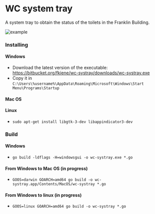 # WC system tray

A system tray to obtain the status of the toilets in the Franklin Building.

![example](https://bitbucket.org/fkiene/wc-systray/downloads/demo.png)

### Installing

#### Windows

- Download the latest version of the executable: https://bitbucket.org/fkiene/wc-systray/downloads/wc-systray.exe
- Copy it in `C:\Users\%username%\AppData\Roaming\Microsoft\Windows\Start Menu\Programs\Startup`

#### Mac OS

#### Linux

- `sudo apt-get install libgtk-3-dev libappindicator3-dev`

### Build

#### Windows

- `go build -ldflags -H=windowsgui -o wc-systray.exe *.go`

#### From Windows to Mac OS (in progress)

- `GOOS=darwin GOARCH=amd64 go build -o wc-systray.app/Contents/MacOS/wc-systray *.go`

#### From Windows to linux (in progress)

- `GOOS=linux GOARCH=amd64 go build -o wc-systray *.go`
